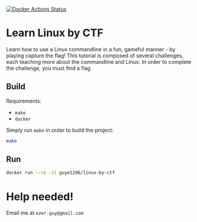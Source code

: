 [![Docker Actions Status](https://github.com/guye1296/learn-linux-by-ctf/workflows/Docker/badge.svg)](https://github.com/guye1296/learn-linux-by-ctf/actions)
# Learn Linux by CTF

Learn how to use a Linux commandline in a fun, gameful manner - by playing capture the flag!
This tutorial is composed of several challenges, each teaching more about the commandline and Linux.
In order to complete the challenge, you must find a flag

## Build
Requirements:
* `make`
* `docker`

Simply run `make` in order to build the project:
```bash
make
```

## Run
```bash
docker run --rm -it guye1296/linux-by-ctf
```

# Help needed!
Email me at `ezer.guy@gmail.com`
